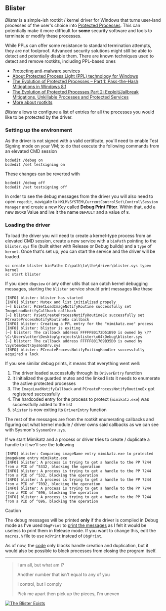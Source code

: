 ## Blister
*Blister* is a simple-ish rootkit / kernel driver for Windows that turns user-land processes of the user's choice into [Protected Processes](https://support.kaspersky.com/common/windows/13905).
This can potentially make it more difficult for **some** security software and tools to terminate or modify these processes.

While PPLs can offer some resistance to standard termination attempts, they are not foolproof. Advanced security solutions might still be able to detect and potentially disable them.
There are known techniques used to detect and remove rootkits, including PPL-based ones
- [Protecting anti-malware services](https://learn.microsoft.com/en-us/windows/win32/services/protecting-anti-malware-services-)
- [About Protected Process Light (PPL) technology for Windows](https://support.kaspersky.com/common/windows/13905)
- [The Evolution of Protected Processes – Part 1: Pass-the-Hash Mitigations in Windows 8.1](https://www.crowdstrike.com/blog/evolution-protected-processes-part-1-pass-hash-mitigations-windows-81/)
- [The Evolution of Protected Processes Part 2: Exploit/Jailbreak Mitigations, Unkillable Processes and Protected Services](https://www.crowdstrike.com/blog/evolution-protected-processes-part-2-exploitjailbreak-mitigations-unkillable-processes-and/)
- [More about rootkits](https://github.com/rmusser01/Infosec_Reference/blob/master/Draft/Rootkits.md#windows)

*Blister* allows to configure a list of entries for all the processes you would like to be protected by the driver.

### Setting up the environment
As the driver is not signed with a valid certifcate, you'll need to enable Test Signing mode on your VM; to do that execute the following commands from an elevated CMD session
```
bcdedit /debug on
bcdedit /set testsigning on
```
These changes can be reverted with
```
bcdedit /debug off
bcdedit /set testsigning off
```

In order to see the debug messages from the driver you will also need to open `regedit`, navigate to `HKLM\SYSTEM\CurrentControlSet\Control\Session Manager` and create a new Key called **Debug Print Filter**.
Within that, add a new `DWORD` Value and ive it the name `DEFAULT` and a value of `8`.

### Loading the driver
To load the driver you will need to create a kernel-type process from an elevated CMD session, create a new service with a `binPath` pointing to the `blister.sys` file (built either with Release or Debug builds) and a `type` of `kernel`.
Once that's set up, you can start the service and the driver will be loaded.
```
sc create blister binPath= C:\path\to\the\driver\blister.sys type= kernel
sc start blister
```

If you open `dbgview` or any other utils that can catch kernel debugging messages, starting the `blister` service should print messages like these
```
[INFO] blister: blister has started
[INFO] blister: Mutex and list initialized propely
[~] blister: PsSetLoadImageNotifyRoutine successfully set ImageLoadNotifyCallback callback
[~] blister: PsSetCreateProcessNotifyRoutineEx successfully set PCreateProcessNotifyRoutineEx callback
[INFO] blister: Creating a PPL entry for the "mimikatz.exe" process
[INFO] blister: blister is exiting
[~] blister: The callback address FFFFF80172D51B90 is owned by \??\C:\Users\otter\Desktop\projects\blister\x64\Debug\blister.sys
[~] blister: The callback address FFFFF801709B35D0 is owned by \SystemRoot\SysmonDrv.sys
[INFO] blister: PCreateProcessNotifyExitingHandler successfully acquired a lock
```
If you see similar debug prints, it means that everything went well:
1. The driver loaded successfully through its `DriverEntry` function
2. It initialized the guarded mutex and the linked lists it needs to enumerate the active protected processes
3. The `ImageLoadNotifyCallback` and `PCreateProcessNotifyRoutineEx` got registered successfully
4. The hardcoded entry for the process to protect (`mimikatz.exe`) was successfully added to the list
5. `blister` is now exiting its `DriverEntry` function

The rest of the messages are from the rootkit enumerating callbacks and figuring out what kernel module / driver owns said callbacks as we can see with Sysmon's `SysmonDrv.sys`.

If we start Mimikatz and a process or driver tries to create / duplicate a handle to it we'll see the following
```
[INFO] blister: Comparing imageName entry mimikatz.exe to protected imageName entry mimikatz.exe
[INFO] blister: A process is trying to get a handle to the PP 7244 from a PID of ^5332, blocking the operation
[INFO] blister: A process is trying to get a handle to the PP 7244 from a PID of ^532, blocking the operation
[INFO] blister: A process is trying to get a handle to the PP 7244 from a PID of ^7092, blocking the operation
[INFO] blister: A process is trying to get a handle to the PP 7244 from a PID of ^696, blocking the operation
[INFO] blister: A process is trying to get a handle to the PP 7244 from a PID of ^696, blocking the operation
```

> [!caution]
> The debug messages will be printed **only** if the driver is compiled in Debug mode as I've used `DbgPrint` to [print the messages](https://github.com/otterpwn/blister/blob/main/macros.h) as I felt it would be useless to print them in Release mode.
> If you want to change this, edit the `macros.h` file to use `KdPrint` instead of `DbgPrint`.

As of now, the [code](https://github.com/otterpwn/blister/blob/main/blister.c#L87) only blocks handle creation and duplication, but it would also be possible to block processes from closing the program itself.

---

> I am all, but what am I?
> 
> Another number that isn't equal to any of you
> 
> I control, but I comply
> 
> Pick me apart then pick up the pieces, I'm uneven

[![The Blister Exists](http://i.ytimg.com/vi/4Rog8XY8oxg/hqdefault.jpg)](https://www.youtube.com/watch?v=4Rog8XY8oxg)
